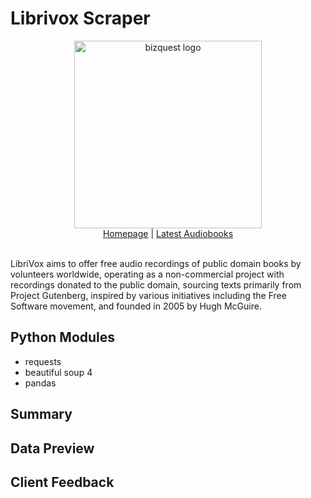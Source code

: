 # Librivox Scraper
<div align="center">
    <picture><img width="300px" alt="bizquest logo" src="https://github.com/miahj1/prosettings-scraper/assets/84815985/a7c6a14f-4d67-4919-a923-694f20a67ebc"></picture>
    <div align="center"><a href="https://librivox.org">Homepage</a> | <a href="">Latest Audiobooks</a></div>
</div>
<br>

LibriVox aims to offer free audio recordings of public domain books by volunteers worldwide, operating as a non-commercial project with recordings donated to the public domain, sourcing texts primarily from Project Gutenberg, inspired by various initiatives including the Free Software movement, and founded in 2005 by Hugh McGuire.

## Python Modules
- requests
- beautiful soup 4
- pandas

## Summary



## Data Preview


## Client Feedback
